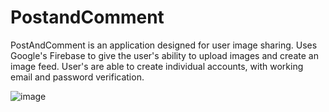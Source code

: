# PostandComment

PostAndComment is an application designed for user image sharing. Uses Google's Firebase to give the user's ability to upload images and
create an image feed. User's are able to create individual accounts, with working email and password verification.

![image](https://user-images.githubusercontent.com/25186337/48091913-1ae26e80-e1d9-11e8-8579-da5b716d1321.png)
